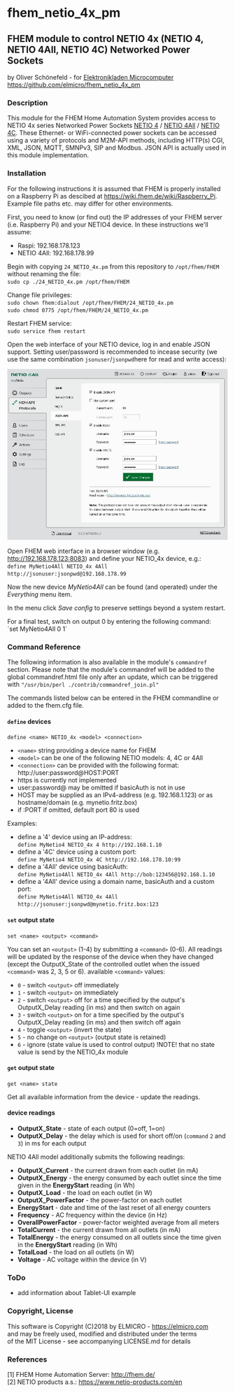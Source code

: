 # fhem_netio_4x_pm
## FHEM module to control NETIO 4x (NETIO 4, NETIO 4All, NETIO 4C) Networked Power Sockets

by Oliver Schönefeld - for [Elektronikladen Microcomputer](https://elmicro.com)  
https://github.com/elmicro/fhem_netio_4x_pm

### Description

This module for the FHEM Home Automation System provides access to NETIO 4x series Networked Power Sockets
[NETIO 4](https://elmicro.com/de/netio.html) /
[NETIO 4All](https://elmicro.com/de/netio-4all.html) /
[NETIO 4C](https://elmicro.com/de/netio-4c.html).
These Ethernet- or WiFi-connected power sockets can be accessed using a variety of protocols and M2M-API methods, including HTTP(s) CGI, XML, JSON, MQTT, SMNPv3, SIP and Modbus. JSON API is actually used in this module implementation.

### Installation

For the following instructions it is assumed that FHEM is properly installed on a Raspberry Pi as descibed at https://wiki.fhem.de/wiki/Raspberry_Pi. Example file paths etc. may differ for other environments.

First, you need to know (or find out) the IP addresses of your FHEM server (i.e. Raspberry Pi) and your NETIO4 device. In these instructions we'll assume:
* Raspi: 192.168.178.123
* NETIO 4All: 192.168.178.99

Begin with copying `24_NETIO_4x.pm` from this repository to `/opt/fhem/FHEM` without renaming the file:  
`sudo cp ./24_NETIO_4x.pm /opt/fhem/FHEM`

Change file privileges:  
`sudo chown fhem:dialout /opt/fhem/FHEM/24_NETIO_4x.pm`  
`sudo chmod 0775 /opt/fhem/FHEM/24_NETIO_4x.pm`

Restart FHEM service:  
`sudo service fhem restart`

Open the web interface of your NETIO device, log in and enable JSON support. Setting user/password is recommended to incease security (we use the same combination `jsonuser`/`jsonpwd`here for read and write access):

![Enable JSON](https://raw.githubusercontent.com/elmicro/fhem_netio_4x_pm/master/images/netio4-enable-json.jpg)

Open FHEM web interface in a browser window (e.g. http://192.168.178.123:8083) and define your NETIO_4x device, e.g.:  
`define MyNetio4All NETIO_4x 4All http://jsonuser:jsonpwd@192.168.178.99`

Now the new device *MyNetio4All* can be found (and operated) under the *Everything* menu item.

In the menu click *Save config* to preserve settings beyond a system restart.

For a final test, switch on output 0 by entering the following command:  
´set MyNetio4All 0 1´

### Command Reference

The following information is also available in the module's `commandref` section. Please note that the module's commandref will be added to the global commandref.html file only after an update, which can be triggered with `"/usr/bin/perl ./contrib/commandref_join.pl"`

The commands listed below can be entered in the FHEM commandline or added to the fhem.cfg file.

#### `define` devices

`define <name> NETIO_4x <model> <connection>`

* `<name>` string providing a device name for FHEM
* `<model>` can be one of the following NETIO models: 4, 4C or 4All
* `<connection>` can be provided with the following format: http://user:password@HOST:PORT
* https is currently not implemented
* user:password@ may be omitted if basicAuth is not in use
* HOST may be supplied as an IPv4-address (e.g. 192.168.1.123) or as hostname/domain (e.g. mynetio.fritz.box)
* if :PORT if omitted, default port 80 is used

Examples:

* define a '4' device using an IP-address:  
  `define MyNetio4 NETIO_4x 4 http://192.168.1.10`
* define a '4C' device using a custom port:  
  `define MyNetio4 NETIO_4x 4C http://192.168.178.10:99`
* define a '4All' device using basicAuth:  
  `define MyNetio4All NETIO_4x 4All http://bob:123456@192.168.1.10`
* define a '4All' device using a domain name, basicAuth and a custom port:  
  `define MyNetio4All NETIO_4x 4All http://jsonuser:jsonpwd@mynetio.fritz.box:123`

#### `set` output state

`set <name> <output> <command>`

You can set an `<output>` (1-4) by submitting a `<command>` (0-6). All readings will be updated by the response of the device when they have changed (except the OutputX_State of the controlled outlet when the issued `<command>` was 2, 3, 5 or 6).
available `<command>` values:

* `0` - switch `<output>` off immediately
* `1` - switch `<output>` on immediately
* `2` - switch `<output>` off for a time specified by the output's OutputX_Delay reading (in ms) and then switch <output> on again
* `3` - switch `<output>` on for a time specified by the output's OutputX_Delay reading (in ms) and then switch <output> off again
* `4` - toggle `<output>` (invert the state)
* `5` - no change on `<output>` (output state is retained)
* `6` - ignore (state value is used to control output) !NOTE! that no state value is send by the NETIO_4x module
  
#### `get` output state

`get <name> state`

Get all available information from the device - update the readings.

#### device readings

* **OutputX_State** - state of each output (0=off, 1=on)  
* **OutputX_Delay** - the delay which is used for short off/on (`command` `2` and `3`) in ms for each output  

NETIO 4All model additionally submits the following readings:

* **OutputX_Current** - the current drawn from each outlet (in mA)
* **OutputX_Energy** - the energy consumed by each outlet since the time given in the **EnergyStart** reading (in Wh)
* **OutputX_Load** - the load on each outlet (in W)
* **OutputX_PowerFactor** - the power-factor on each outlet
* **EnergyStart** - date and time of the last reset of all energy counters
* **Frequency** - AC frequency within the device (in Hz)
* **OverallPowerFactor** - power-factor weighted average from all meters
* **TotalCurrent** - the current drawn from all outlets (in mA)
* **TotalEnergy** - the energy consumed on all outlets since the time given in the **EnergyStart** reading (in Wh)
* **TotalLoad** - the load on all outlets (in W)
* **Voltage** - AC voltage within the device (in V)

### ToDo

* add information about Tablet-UI example

### Copyright, License
This software is Copyright (C)2018 by ELMICRO - https://elmicro.com  
and may be freely used, modified and distributed under the terms  
of the MIT License - see accompanying LICENSE.md for details

### References
[1] FHEM Home Automation Server: http://fhem.de/  
[2] NETIO products a.s.: https://www.netio-products.com/en
